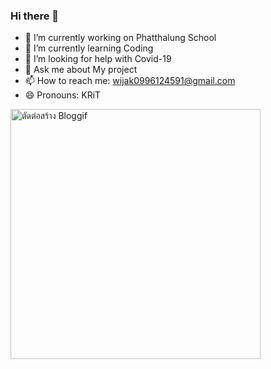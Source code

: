 ### Hi there 👋





- 🔭 I’m currently working on Phatthalung School
- 🌱 I’m currently learning Coding
- 🤔 I’m looking for help with Covid-19
- 💬 Ask me about My project
- 📫 How to reach me: wijak0996124591@gmail.com
- 😄 Pronouns: KRiT

<a href="https://th.bloggif.com/" title="การตัดต่อภาพ"><img src="https://data.bloggif.com/distant/user/store/f/d/7/4/20779d8ba27d27dbc8bf4cc622b347df.gif" alt="ตัดต่อสร้าง Bloggif" width="400" height="400" /></a>
